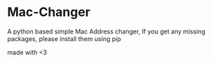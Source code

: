 # Mac-Changer
A python based simple Mac Address changer, 
If you get any missing packages, please install them using pip

made with <3 

